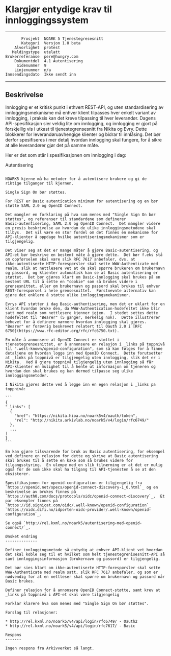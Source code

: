 Klargjør entydige krav til innloggingssystem
============================================

 ------------------  ---------------------------------
           Prosjekt  NOARK 5 Tjenestegresesnitt
           Kategori  Versjon 1.0 beta
        Alvorlighet  protest
       Meldingstype  utelatt
    Brukerreferanse  pere@hungry.com
        Dokumentdel  4.1 Autentisering
         Sidenummer  9
        Linjenummer  n/a
    Innsendingsdato  Ikke sendt inn
 ------------------  ---------------------------------

Beskrivelse
-----------

Innlogging er et kritisk punkt i ethvert REST-API, og uten
standardisering av innloggingsmekanisme må enhver klient tilpasses
hver enkelt variant av innlogging, i praksis kan det kreve tilpassing
til hver leverandør.  Dagens API-spesifikasjon sier veldig lite om
innlogging, og innlogging er gjort på forskjellig vis i utkast til
tjenestegrensesnitt fra Nikita og Evry.  Dette blokkerer for
leverandøruavhengige klienter og bidrar til innlåsing.  Det bør derfor
spesifiseres i mer detalj hvordan innlogging skal fungere, for å sikre
at alle leverandører gjør det på samme måte.

Her er det som står i spesifikasjonen om innlogging i dag:

  Autentisering
  ~~~~~~~~~~~~~
  
  NOARK5 kjerne må ha metoder for å autentisere brukere og gi de
  riktige tilganger til kjernen.

  Single Sign On bør støttes.

  For REST er Basic autentication minimum for autentisering og en bør
  støtte SAML 2.0 og OpenID Connect.

Det mangler en forklaring på hva som menes med "Single Sign On bør
støttes", og referanser til standardene som definerer
Basic-autentisering, SAML 2.0 og OpenID Connect.  Det mangler videre
en presis beskrivelse av hvordan de ulike innloggingsmetodene skal
tilbys.  Det vil være en stor fordel om det finnes en mekanisme for
API-klienter å oppdage hvilke autentiseringsmekanismer som er
tilgjengelig.

Det viser seg at det er mange måter å gjøre Basic-autentisering, og
API-et bør beskrive en bestemt måte å gjøre dette.  Det bør f.eks stå
om oppførselen skal være slik RFC 7617 anbefaler, dvs. at
ikke-autentiserte HTTP-forespørsler skal sette WWW-Authenticate med
realm, slik at nettlesere vet at de skal spørre brukeren om brukernavn
og passord, og klienter automatisk kan se at Basic autentisering er
støttet.  Det bør gjøres klart om Basic-innlogging skal brukes på en
bestemt URL til å sette en "cookie" som så brukes videre i
grensesnittet, eller om brukernavn og passord skal brukes til enhver
REST-forespørsel i hele grensesnittet.  Førstnevnte alternativ kan
gjøre det enklere å støtte ulike innloggingsmekanismer.

Evrys API støtter i dag Basic-authentisering, men det er uklart for en
klient hvordan bruke den, da WWW-Authentication-hodefeltet ikke blir
satt med realm som nettlesere kjenner igjen.  I stedet settes dette
hodefeltet til "Bearer" (5 ganger, merkelig nok).  Dette illustrerer
behovet for å definere nærmere hvordan innlogging skal gjøres.
"Bearer" er forøvrig beskrevet relatert til Oauth 2.0 i [RFC
6750](https://www.rfc-editor.org/rfc/rfc6750.txt).

En måte å annonsere at OpenID Connect er støttet i
tjenestegrensesnittet, er å annonsere en relasjon i _links på toppnivå
til ".well-known/openid-configuration", som så kan følges for å finne
detaljene om hvordan logge inn med OpenID Connect.  Dette forutsetter
at _links på toppnivå er tilgjengelig uten innlogging, slik det er i
Nikita.  Ved å gjøre toppnivå tilgjengelig uten innlogging så får
API-klienter en mulighet til å hente ut informasjon om tjeneren og
hvordan den skal brukes og kan dermed tilpasse seg ulike
innloggingsmetoder.

I Nikita gjøres dette ved å legge inn en egen relasjon i _links pa
toppnivå:

```
{
  "_links": [
    {
      "href": "https://nikita.hioa.no/noark5v4/oauth/token",
      "rel": "http://nikita.arkivlab.no/noark5/v4/login/rfc6749/"
    },
    ...
  ]
}
```

En kan gjøre tilsvarende for bruk av Basic autentisering, for eksempel
ved definere en relasjon for dette og skrive at Basic autentisering
skal brukes til å sette en kake som så brukes videre for
tilgangsstyring.  En ulempe med en slik tilnærming er at det er mulig
også for de som ikke skal ha tilgang til API-tjenesten å se at den
eksisterer.

Spesifikasjonen for openid-configuration er tilgjengelig fra
`https://openid.net/specs/openid-connect-discovery-1_0.html`_ og en
beskrivelse av brukes finnes på
`https://auth0.com/docs/protocols/oidc/openid-connect-discovery`_.  Et
par eksempler finnes på
`https://id.signicat.com/oidc/.well-known/openid-configuration`_
`https://oidc.difi.no/idporten-oidc-provider/.well-known/openid-configuration`_.

Se også `http://rel.kxml.no/noark5/autentisering-med-openid-connect/`_.

Ønsket endring
--------------

Definer innloggingsmetode så entydig at enhver API-klient vet hvordan
det skal koble seg til et hvilket som helt tjenestegrenisesnitt-API så
sant innloggingsinformasjon (brukernavn og passord) er tilgjengelig.

Det bør sies klart om ikke-autentiserte HTTP-forespørsler skal sette
WWW-Authenticate med realm satt, slik RFC 7617 anbefaler, og som er
nødvendig for at en nettleser skal spørre om brukernavn og passord når
Basic brukes.

Definer relasjon for å annonsere OpenID Connect-støtte, samt krev at
_links på toppnivå i API-et skal være tilgjengelig

Forklar klarere hva som menes med "Single Sign On bør støttes".

Forslag til relasjoner:

 * http://rel.kxml.no/noark5/v4/api/login/rfc6749/ - Oauth2
 * http://rel.kxml.no/noark5/v4/api/login/rfc7617/ - Basic

Respons
-------

Ingen respons fra Arkivverket så langt.
